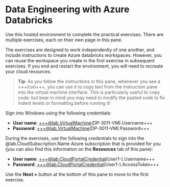 # Data Engineering with Azure Databricks

Use this hosted environment to complete the practical exercises. There are multiple exercises, each on their own page in this pane. 

The exercises are designed to work independently of one another, and include instructions to create Azure databricks workspaces. However, you can reuse the workspace you create in the first exercise in subsequent exercises. If you end and restart the environment, you will need to recreate your cloud resources.

> **Tip**: As you follow the instructions in this pane, whenever you see a +++icon+++, you can use it to copy text from the instruction pane into the virtual machine interface. This is particularly useful to copy code; but bear in mind you may need to modify the pasted code to fix indent levels or formatting before running it!

Sign into Windows using the following credentials:

- **User name**: +++@lab.VirtualMachine(DP-3011-VM).Username+++
- **Password**: +++@lab.VirtualMachine(DP-3011-VM).Password+++

During the exercises, use the following credentials to sign into the @lab.CloudSubscription.Name Azure subscription that is provided for you (you can also find this information on the **Resources** tab of this pane):

- **User name**: +++@lab.CloudPortalCredential(User1-).Username+++
- **Password**: +++@lab.CloudPortalCredential(User1-).AccessToken+++

Use the **Next >** button at the bottom of this pane to move to the first exercise.
